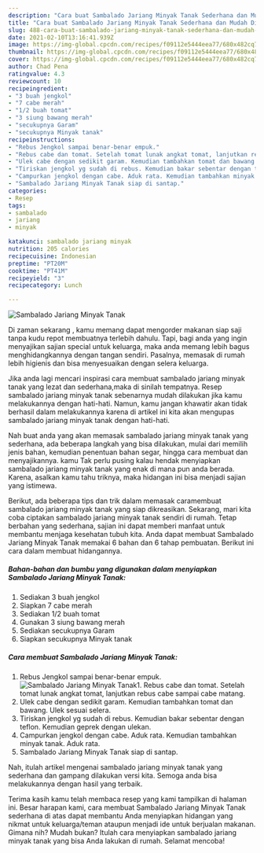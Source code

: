 ```yaml
---
description: "Cara buat Sambalado Jariang Minyak Tanak Sederhana dan Mudah Dibuat"
title: "Cara buat Sambalado Jariang Minyak Tanak Sederhana dan Mudah Dibuat"
slug: 488-cara-buat-sambalado-jariang-minyak-tanak-sederhana-dan-mudah-dibuat
date: 2021-02-10T13:16:41.939Z
image: https://img-global.cpcdn.com/recipes/f09112e5444eea77/680x482cq70/sambalado-jariang-minyak-tanak-foto-resep-utama.jpg
thumbnail: https://img-global.cpcdn.com/recipes/f09112e5444eea77/680x482cq70/sambalado-jariang-minyak-tanak-foto-resep-utama.jpg
cover: https://img-global.cpcdn.com/recipes/f09112e5444eea77/680x482cq70/sambalado-jariang-minyak-tanak-foto-resep-utama.jpg
author: Chad Pena
ratingvalue: 4.3
reviewcount: 10
recipeingredient:
- "3 buah jengkol"
- "7 cabe merah"
- "1/2 buah tomat"
- "3 siung bawang merah"
- "secukupnya Garam"
- "secukupnya Minyak tanak"
recipeinstructions:
- "Rebus Jengkol sampai benar-benar empuk."
- "Rebus cabe dan tomat. Setelah tomat lunak angkat tomat, lanjutkan rebus cabe sampai cabe matang."
- "Ulek cabe dengan sedikit garam. Kemudian tambahkan tomat dan bawang. Ulek sesuai selera."
- "Tiriskan jengkol yg sudah di rebus. Kemudian bakar sebentar dengan teflon. Kemudian geprek dengan ulekan."
- "Campurkan jengkol dengan cabe. Aduk rata. Kemudian tambahkan minyak tanak. Aduk rata."
- "Sambalado Jariang Minyak Tanak siap di santap."
categories:
- Resep
tags:
- sambalado
- jariang
- minyak

katakunci: sambalado jariang minyak 
nutrition: 205 calories
recipecuisine: Indonesian
preptime: "PT20M"
cooktime: "PT41M"
recipeyield: "3"
recipecategory: Lunch

---
```



![Sambalado Jariang Minyak Tanak](https://img-global.cpcdn.com/recipes/f09112e5444eea77/680x482cq70/sambalado-jariang-minyak-tanak-foto-resep-utama.jpg)

Di zaman  sekarang , kamu memang dapat mengorder makanan siap saji tanpa kudu repot membuatnya terlebih dahulu. Tapi, bagi anda yang ingin menyajikan sajian special untuk keluarga, maka anda memang lebih bagus menghidangkannya dengan tangan sendiri. Pasalnya, memasak di rumah lebih higienis dan bisa menyesuaikan dengan selera keluarga.

Jika anda lagi mencari inspirasi cara membuat sambalado jariang minyak tanak yang lezat dan sederhana,maka di sinilah tempatnya. Resep sambalado jariang minyak tanak  sebenarnya mudah dilakukan jika kamu melakukannya dengan hati-hati. Namun, kamu jangan khawatir akan tidak berhasil dalam melakukannya 
karena di artikel ini kita akan mengupas sambalado jariang minyak tanak dengan hati-hati.  



Nah buat anda yang akan memasak sambalado jariang minyak tanak yang sederhana, ada beberapa langkah yang bisa dilakukan, mulai dari memilih jenis bahan, kemudian penentuan bahan segar, hingga cara membuat dan menyajikannya. kamu Tak perlu pusing kalau hendak menyiapkan sambalado jariang minyak tanak yang enak di mana pun anda berada. Karena, asalkan kamu  tahu triknya, maka hidangan ini bisa menjadi sajian yang istimewa.

Berikut, ada beberapa tips dan trik dalam memasak caramembuat sambalado jariang minyak tanak yang siap dikreasikan. Sekarang, mari kita coba ciptakan sambalado jariang minyak tanak sendiri di rumah. Tetap berbahan yang sederhana, sajian ini dapat memberi manfaat untuk membantu menjaga kesehatan tubuh kita. Anda dapat membuat Sambalado Jariang Minyak Tanak memakai 6 bahan dan 6 tahap pembuatan. Berikut ini cara dalam membuat hidangannya.

<!--inarticleads1-->

##### Bahan-bahan dan bumbu yang digunakan dalam menyiapkan Sambalado Jariang Minyak Tanak:

1. Sediakan 3 buah jengkol
1. Siapkan 7 cabe merah
1. Sediakan 1/2 buah tomat
1. Gunakan 3 siung bawang merah
1. Sediakan secukupnya Garam
1. Siapkan secukupnya Minyak tanak




<!--inarticleads2-->

##### Cara membuat Sambalado Jariang Minyak Tanak:

1. Rebus Jengkol sampai benar-benar empuk.
<img src="https://img-global.cpcdn.com/steps/bc477aa5fa61eb5a/160x128cq70/sambalado-jariang-minyak-tanak-langkah-memasak-1-foto.jpg" alt="Sambalado Jariang Minyak Tanak">1. Rebus cabe dan tomat. Setelah tomat lunak angkat tomat, lanjutkan rebus cabe sampai cabe matang.
1. Ulek cabe dengan sedikit garam. Kemudian tambahkan tomat dan bawang. Ulek sesuai selera.
1. Tiriskan jengkol yg sudah di rebus. Kemudian bakar sebentar dengan teflon. Kemudian geprek dengan ulekan.
1. Campurkan jengkol dengan cabe. Aduk rata. Kemudian tambahkan minyak tanak. Aduk rata.
1. Sambalado Jariang Minyak Tanak siap di santap.




Nah, itulah artikel mengenai  sambalado jariang minyak tanak  yang sederhana dan gampang dilakukan versi kita. Semoga anda bisa melakukannya dengan hasil yang terbaik. 

Terima kasih kamu telah membaca resep yang kami tampilkan di halaman ini. Besar harapan kami, cara membuat  Sambalado Jariang Minyak Tanak sederhana di atas dapat membantu Anda menyiapkan hidangan yang nikmat untuk keluarga/teman ataupun menjadi ide untuk berjualan makanan. Gimana nih? Mudah bukan? Itulah cara menyiapkan sambalado jariang minyak tanak yang bisa Anda lakukan di rumah. Selamat mencoba!


